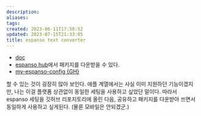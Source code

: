 ```yaml
---
description:
aliases: 
tags: 
created: 2023-06-11T17:50:52
updated: 2023-07-15T21:33:05
title: espanso text converter
---
```

- [doc](https://espanso.org/docs/get-started/)
- [espanso hub](https://hub.espanso.org/)에서 패키지를 다운받을 수 있다.
- [my-espanso-config {GH}](https://github.com/ChoiWheatley/my-espanso-config)

할 수 있는 것이 굉장히 많아 보인다. 애플 계열에서는 사실 이미 지원하던 기능이겠지만, 나는 이걸 플랫폼 상관없이 동일한 세팅을 사용하고 싶었단 말이다. 따라서 espanso 세팅을 깃허브 리포지토리에 올린 다음, 공유하고 패키지를 다운받아 쓰면서 동일하게 사용하고 싶게된다. (물론 모바일은 안되겠군.)
